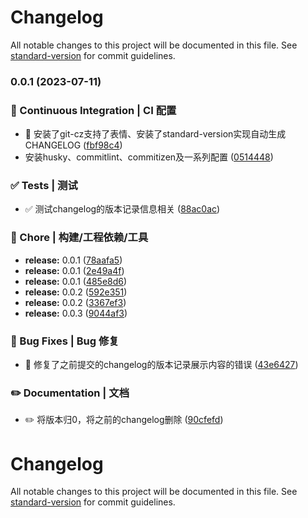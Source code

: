 # Changelog

All notable changes to this project will be documented in this file. See [standard-version](https://github.com/conventional-changelog/standard-version) for commit guidelines.

### 0.0.1 (2023-07-11)


### 👷 Continuous Integration | CI 配置

* 👷 安装了git-cz支持了表情、安装了standard-version实现自动生成CHANGELOG ([fbf98c4](https://github.com/airLatus/Vite-Electron/commit/fbf98c4f158d4a47632afb89882c5df6ea1eb7d0))
* 安装husky、commitlint、commitizen及一系列配置 ([0514448](https://github.com/airLatus/Vite-Electron/commit/0514448f214823c774c610a200bb985db450f254))


### ✅ Tests | 测试

* ✅ 测试changelog的版本记录信息相关 ([88ac0ac](https://github.com/airLatus/Vite-Electron/commit/88ac0aca254bd37a1a92f1a33c0f553e3ef4891d))


### 🚀 Chore | 构建/工程依赖/工具

* **release:** 0.0.1 ([78aafa5](https://github.com/airLatus/Vite-Electron/commit/78aafa51c3decf838513c4436ac6c95d79af37a2))
* **release:** 0.0.1 ([2e49a4f](https://github.com/airLatus/Vite-Electron/commit/2e49a4fe6fcfc9a298ea82a9e4ef7e61b3ba2cde))
* **release:** 0.0.1 ([485e8d6](https://github.com/airLatus/Vite-Electron/commit/485e8d6e60d591181db1fc621a27d1706f859a19))
* **release:** 0.0.2 ([592e351](https://github.com/airLatus/Vite-Electron/commit/592e351784e3bfd82705fddeee6c88b898f99704))
* **release:** 0.0.2 ([3367ef3](https://github.com/airLatus/Vite-Electron/commit/3367ef3aab19526dcd3e7cc5647ec4c59a3564f3))
* **release:** 0.0.3 ([9044af3](https://github.com/airLatus/Vite-Electron/commit/9044af3275ded6f4b4b7b43b18cf13c88e3726e5))


### 🐛 Bug Fixes | Bug 修复

* 🐛 修复了之前提交的changelog的版本记录展示内容的错误 ([43e6427](https://github.com/airLatus/Vite-Electron/commit/43e6427b2cd29ab61d0e3bc3ef2eaca504944506))


### ✏️ Documentation | 文档

* ✏️  将版本归0，将之前的changelog删除 ([90cfefd](https://github.com/airLatus/Vite-Electron/commit/90cfefd954def910b5ff4297344c07fee43931db))

# Changelog

All notable changes to this project will be documented in this file. See [standard-version](https://github.com/conventional-changelog/standard-version) for commit guidelines.
